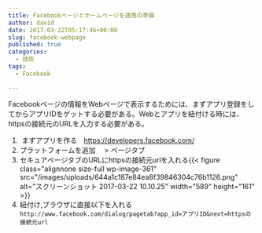 ```yaml
---
title: Facebookページとホームページを連携の準備
author: david
date: 2017-03-22T05:17:46+00:00
slug: facebook-webpage
published: true
categories:
  - 技術
tags:
  - Facebook

---
```

Facebookページの情報をWebページで表示するためには、まずアプリ登録をしてからアプリIDをゲットする必要がある。Webとアプリを紐付ける時には、httpsの接続元のURLを入力する必要がある。

  1.  まずアプリを作る　https://developers.facebook.com/
  2. プラットフォームを追加 　> ページタブ
  3. セキュアページタブのURLにhttpsの接続元urlを入れる{{< figure class="alignnone size-full wp-image-361" src="/images/uploads/644a1c187e84ea8f39846304c76b1126.png" alt="スクリーンショット 2017-03-22 10.10.25" width="589" height="161" >}}
  4. 紐付け,ブラウザに直接以下を入れる `http://www.facebook.com/dialog/pagetab?app_id=アプリID&next=httpsの接続元url`

 [1]: http://backham.me/blog/wp-content/uploads/2017/03/644a1c187e84ea8f39846304c76b1126.png
